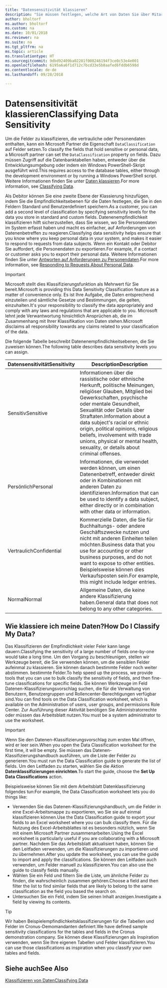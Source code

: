 ```yaml
---
title: "Datensensitivität klassieren"
description: "Sie müssen festlegen, welche Art von Daten Sie über Mitarbeiter speichern, sodass Sie sich auf Datenenbetreffanforderungen reagieren können."
author: bholtorf
ms.author: bholtorf
ms.custom: na
ms.date: 10/01/2018
ms.reviewer: na
ms.suite: na
ms.tgt_pltfrm: na
ms.topic: article
ms.translationtype: HT
ms.sourcegitcommit: 9dbd92409ba02281f008246194f3ce0c53e4e001
ms.openlocfilehash: 6195a6a6f1d712c7bcd33e5b8aafed6fddb6598d
ms.contentlocale: de-de
ms.lasthandoff: 09/28/2018

---
```


# <a name="classifying-data-sensitivity"></a><span data-ttu-id="bb935-103">Datensensitivität klassieren</span><span class="sxs-lookup"><span data-stu-id="bb935-103">Classifying Data Sensitivity</span></span>
<span data-ttu-id="bb935-104">Um die Felder zu klassifizieren, die vertrauliche oder Personendaten enthalten, kann ein Microsoft Partner die Eigenschaft ```DataClassification``` auf Felder setzen.</span><span class="sxs-lookup"><span data-stu-id="bb935-104">To classify the fields that hold sensitive or personal data, a Microsoft partner can set the ```DataClassification``` property on fields.</span></span> <span data-ttu-id="bb935-105">Dazu müssen Zugriff auf die Datenbanktabellen haben, entweder über die Entwicklungsumgebung oder indem ein Windows PowerShell-Skript ausgeführt wird.</span><span class="sxs-lookup"><span data-stu-id="bb935-105">This requires access to the database tables, either through the development environment or by running a Windows PowerShell script.</span></span> <span data-ttu-id="bb935-106">Weitere Informationen finden Sie unter [Daten klassieren](https://docs.microsoft.com/en-us/dynamics-nav/classifying-data).</span><span class="sxs-lookup"><span data-stu-id="bb935-106">For more information, see [Classifying Data](https://docs.microsoft.com/en-us/dynamics-nav/classifying-data).</span></span>  

<span data-ttu-id="bb935-107">Als Debitor können Sie eine zweite Ebene der Klassierung hinzufügen, indem Sie die Empfindlichkeitsebenen für die Daten festlegen, die Sie in den Feldern Standard und Benutzerdefiniert speichern.</span><span class="sxs-lookup"><span data-stu-id="bb935-107">As a customer, you can add a second level of classification by specifying sensitivity levels for the data you store in standard and custom fields.</span></span> <span data-ttu-id="bb935-108">Datenenempfindlichkeit klassifizieren hilft sicherzustellen, dass Sie wissen, wo Sie Personendaten im System erfasst haben und macht es einfacher, auf Anforderungen von Datenenbetreffen zu reagieren.</span><span class="sxs-lookup"><span data-stu-id="bb935-108">Classifying data sensitivity helps ensure that you know where you keep personal data in your system, and makes it easier to respond to requests from data subjects.</span></span> <span data-ttu-id="bb935-109">Wenn ein Kontakt oder Debitor Sie auffordert, die Personendaten zu exportieren.</span><span class="sxs-lookup"><span data-stu-id="bb935-109">For example, if a contact or customer asks you to export their personal data.</span></span> <span data-ttu-id="bb935-110">Weitere Informationen finden Sie unter [Antworten auf Anforderungen zu Personendaten](admin-responding-to-requests-about-personal-data.md).</span><span class="sxs-lookup"><span data-stu-id="bb935-110">For more information, see [Responding to Requests About Personal Data](admin-responding-to-requests-about-personal-data.md).</span></span>

> [!Important]
> <span data-ttu-id="bb935-111">Microsoft stellt dies Klassifizierungsfunktion als Mehrwert für Sie bereit.</span><span class="sxs-lookup"><span data-stu-id="bb935-111">Microsoft is providing this Data Sensitivity Classification feature as a matter of convenience only.</span></span> <span data-ttu-id="bb935-112">Es ist Ihre Aufgabe, die Daten entsprechend einzuteilen und sämtliche Gesetze und Bestimmungen, die gelten, einzuhalten.</span><span class="sxs-lookup"><span data-stu-id="bb935-112">It's your responsibility to classify the data appropriately and comply with any laws and regulations that are applicable to you.</span></span> <span data-ttu-id="bb935-113">Microsoft lehnt jede Verwantwortung hinsichtlich Ansprüchen ab, die im Zusammenhang mit Ihrer Klassifikation von Daten stehen.</span><span class="sxs-lookup"><span data-stu-id="bb935-113">Microsoft disclaims all responsibility towards any claims related to your classification of the data.</span></span>  

<span data-ttu-id="bb935-114">Die folgende Tabelle beschreibt Datenenempfindlichkeitsebenen, die Sie zuweisen können.</span><span class="sxs-lookup"><span data-stu-id="bb935-114">The following table describes data sensitivity levels you can assign.</span></span>

|<span data-ttu-id="bb935-115">Datensensitivität</span><span class="sxs-lookup"><span data-stu-id="bb935-115">Sensitivity</span></span>|<span data-ttu-id="bb935-116">Description</span><span class="sxs-lookup"><span data-stu-id="bb935-116">Description</span></span>|
|----|----|
|<span data-ttu-id="bb935-117">Sensitiv</span><span class="sxs-lookup"><span data-stu-id="bb935-117">Sensitive</span></span> | <span data-ttu-id="bb935-118">Informationen über die rassistische oder ethnische Herkunft, politische Meinungen, religiöser Glauben, Mitglied bei Gewerkschaften, psychische oder mentale Gesundheit, Sexualität oder Details über Straftaten.</span><span class="sxs-lookup"><span data-stu-id="bb935-118">Information about a data subject's racial or ethnic origin, political opinions, religious beliefs, involvement with trade unions, physical or mental health, sexuality, or details about criminal offenses.</span></span> |
|<span data-ttu-id="bb935-119">Persönlich</span><span class="sxs-lookup"><span data-stu-id="bb935-119">Personal</span></span> | <span data-ttu-id="bb935-120">Informationen, die verwendet werden können, um einen Datenenbetreff, entweder direkt oder in Kombinationen mit anderen Daten zu identifizieren.</span><span class="sxs-lookup"><span data-stu-id="bb935-120">Information that can be used to identify a data subject, either directly or in combination with other data or information.</span></span>|
|<span data-ttu-id="bb935-121">Vertraulich</span><span class="sxs-lookup"><span data-stu-id="bb935-121">Confidential</span></span> | <span data-ttu-id="bb935-122">Kommerzielle Daten, die Sie für Buchhaltungs- oder andere Geschäftszwecke nutzen und nicht mit anderen Einheiten teilen möchten.</span><span class="sxs-lookup"><span data-stu-id="bb935-122">Business data that you use for accounting or other business purposes, and do not want to expose to other entities.</span></span> <span data-ttu-id="bb935-123">Beispielsweise können dies Verkaufsposten sein.</span><span class="sxs-lookup"><span data-stu-id="bb935-123">For example, this might include ledger entries.</span></span>|
|<span data-ttu-id="bb935-124">Normal</span><span class="sxs-lookup"><span data-stu-id="bb935-124">Normal</span></span> | <span data-ttu-id="bb935-125">Allgemeine Daten, die keine andere Klassifizierung haben.</span><span class="sxs-lookup"><span data-stu-id="bb935-125">General data that does not belong to any other categories.</span></span>|

## <a name="how-do-i-classify-my-data"></a><span data-ttu-id="bb935-126">Wie klassiere ich meine Daten?</span><span class="sxs-lookup"><span data-stu-id="bb935-126">How Do I Classify My Data?</span></span>
<span data-ttu-id="bb935-127">Das Klassifizieren der Empfindlichkeit vieler Feler kann lange dauern.</span><span class="sxs-lookup"><span data-stu-id="bb935-127">Classifying the sensitivity of a large number of fields one-by-one would take a long time.</span></span> <span data-ttu-id="bb935-128">Um den Vorgang zu beschleunigen, stellen wir Werkzeuge bereit, die Sie verwenden können, um die sensiblen Felder aufeinmal zu klassieren. Sie können danach bestimmte Felder noch weiter abstimmen. bestimmte Felder.</span><span class="sxs-lookup"><span data-stu-id="bb935-128">To help speed up the process, we provide tools that you can use to bulk classify the sensitivity of fields, and then fine-tune classifications for specific fields.</span></span> <span data-ttu-id="bb935-129">Sie können Werkzeuge im Feld Datenen-Klassifizierungsvorschlag suchen, die für die Verwaltung von Benutzern, Benutzergruppen und Rollencenter-Berechtigungen verfügbar sind.</span><span class="sxs-lookup"><span data-stu-id="bb935-129">You can find tools on the Data Classification worksheet, which is available on the Administration of users, user groups, and permissions Role Center.</span></span> <span data-ttu-id="bb935-130">Zur Ausführung dieser Aktivität benötigen Sie Administratorrechte oder müssen das Arbeitsblatt nutzen.</span><span class="sxs-lookup"><span data-stu-id="bb935-130">You must be a system administrator to use the worksheet.</span></span>

> [!Important]
> <span data-ttu-id="bb935-131">Wenn Sie den Datenen-Klassifizierungsvorschlag zum ersten Mal öffnen, wird er leer sein.</span><span class="sxs-lookup"><span data-stu-id="bb935-131">When you open the Data Classification worksheet for the first time, it will be empty.</span></span> <span data-ttu-id="bb935-132">Sie müssen das Datenen-Klassifizierungshandbuch ausführen, um die Liste der Felder zu generieren.</span><span class="sxs-lookup"><span data-stu-id="bb935-132">You must run the Data Classification guide to generate the list of fields.</span></span> <span data-ttu-id="bb935-133">Um den Leitfaden zu starten, wählen Sie die Aktion **Datenklassifizierungen einrichten**.</span><span class="sxs-lookup"><span data-stu-id="bb935-133">To start the guide, choose the **Set Up Data Classifications** action.</span></span>

<span data-ttu-id="bb935-134">Beispielsweise können Sie mit dem Arbeitsblatt Datenklassifizierung folgendes tun:</span><span class="sxs-lookup"><span data-stu-id="bb935-134">For example, the Data Classification worksheet lets you do things like:</span></span>  

* <span data-ttu-id="bb935-135">Verwenden Sie das Datenen-Klassifizierungshandbuch, um die Felder in eine Excel-Arbeitsmappe zu exportieren, wo Sie sie auf einmal klassifizieren können.</span><span class="sxs-lookup"><span data-stu-id="bb935-135">Use the Data Classification guide to export your fields to an Excel worksheet where you can bulk classify them.</span></span> <span data-ttu-id="bb935-136">Für die Nutzung des Excel-Arbeitsblattes ist es besonders nützlich, wenn Sie mit einem Microsoft Partner zusammenarbeiten.</span><span class="sxs-lookup"><span data-stu-id="bb935-136">Using the Excel worksheet is particularly useful if you are collaborating with a Microsoft partner.</span></span> <span data-ttu-id="bb935-137">Nachdem Sie das Arbeitsblatt aktualisiert haben, können Sie den Leitfaden verwenden, um die Klassifizierungen zu importieren und zu übernehmen.</span><span class="sxs-lookup"><span data-stu-id="bb935-137">After you update the worksheet, you can use the guide to import and apply the classifications.</span></span> <span data-ttu-id="bb935-138">Sie können den Leitfaden auch verwenden, um Felder manuell zu klassifizieren.</span><span class="sxs-lookup"><span data-stu-id="bb935-138">You can also use the guide to classify fields manually.</span></span>  
* <span data-ttu-id="bb935-139">Wählen Sie ein Feld und filtern Sie die Liste, um ähnliche Felder zu finden, die wahrscheinlich zusammen gehören.</span><span class="sxs-lookup"><span data-stu-id="bb935-139">Choose a field and then filter the list to find similar fields that are likely to belong to the same classification as the field you based the search on.</span></span>  
* <span data-ttu-id="bb935-140">Untersuchen Sie ein Feld, indem Sie seinen Inhalt anzeigen.</span><span class="sxs-lookup"><span data-stu-id="bb935-140">Investigate a field by viewing its contents.</span></span>  

> [!Tip]
> <span data-ttu-id="bb935-141">Wir haben Beispielempfindlichkeitsklassifizierungen für die Tabellen und Felder im Cronus-Demomandanten definiert.</span><span class="sxs-lookup"><span data-stu-id="bb935-141">We have defined sample sensitivity classifications for the tables and fields in the Cronus demonstration company.</span></span> <span data-ttu-id="bb935-142">Sie können diese Klassifizierungen als Inspiration verwenden, wenn Sie Ihre eigenen Tabellen und Felder klassifizieren.</span><span class="sxs-lookup"><span data-stu-id="bb935-142">You can use those classifications as inspiration when you classify your own tables and fields.</span></span>

## <a name="see-also"></a><span data-ttu-id="bb935-143">Siehe auch</span><span class="sxs-lookup"><span data-stu-id="bb935-143">See Also</span></span>
[<span data-ttu-id="bb935-144">Klassifizieren von Daten</span><span class="sxs-lookup"><span data-stu-id="bb935-144">Classifying Data</span></span>](https://docs.microsoft.com/en-us/dynamics-nav/classifying-data)  

